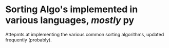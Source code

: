 # Sorting Algo's implemented in various languages, _mostly_ py

Attepmts at implementing the various common sorting algorithms, updated frequently (probably).